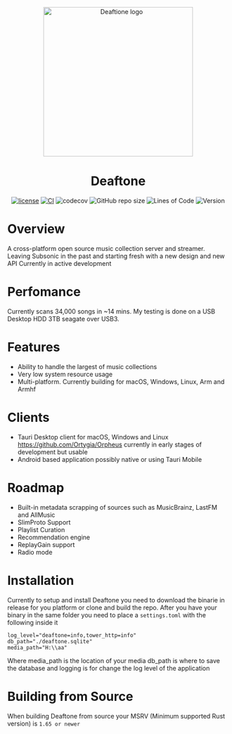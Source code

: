 <p align="center">
  <img src="https://user-images.githubusercontent.com/13013625/212359431-231687c0-4aae-4712-aae5-49c5fc6c6bbf.png" alt="Deaftione logo" title="navidrome" align="center" height="340" width="340" />

</p>

<h1 align="center">Deaftone</h1>
<div align="center"

[![license](https://img.shields.io/github/license/Ortygia/Deaftone)](https://github.com/Ortygia/Deaftone/blob/master/LICENSE)
[![CI](https://github.com/Ortygia/Deaftone/actions/workflows/ci.yml/badge.svg)](https://github.com/Ortygia/Deaftone/actions/workflows/build.yml)
![codecov](https://codecov.io/gh/Ortygia/Deaftone/branch/master/graph/badge.svg?token=NWS6Q3W4FP)
![GitHub repo size](https://img.shields.io/github/repo-size/Ortygia/Deaftone)
![Lines of Code](https://aschey.tech/tokei/github/Ortygia/Deaftone)
![Version](https://img.shields.io/github/v/release/Ortygia/Deaftone)
</div>

# Overview
A cross-platform open source music collection server and streamer. Leaving Subsonic in the past and starting fresh with a new design and new API
Currently in active development

# Perfomance
Currently scans 34,000 songs in ~14 mins. My testing is done on a USB Desktop HDD 3TB seagate over USB3.

# Features
* Ability to handle the largest of music collections
* Very low system resource usage
* Multi-platform. Currently building for macOS, Windows, Linux, Arm and Armhf 

# Clients
* Tauri Desktop client for macOS, Windows and Linux
https://github.com/Ortygia/Orpheus currently in early stages of development but usable
* Android based application possibly native or using Tauri Mobile

# Roadmap
* Built-in metadata scrapping of sources such as MusicBrainz, LastFM and AllMusic
* SlimProto Support
* Playlist Curation
* Recommendation engine
* ReplayGain support 
* Radio mode

# Installation
Currently to setup and install Deaftone you need to download the binarie in release for you platform or clone and build the repo.
After you have your binary in the same folder you need to place a ``settings.toml`` with the following inside it
```
log_level="deaftone=info,tower_http=info"
db_path="./deaftone.sqlite"
media_path="H:\\aa"
```
Where media_path is the location of your media
db_path is where to save the database
and logging is for change the log level of the application

# Building from Source
When building Deaftone from source your MSRV (Minimum supported Rust version) is ``1.65 or newer``

